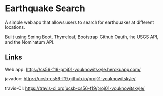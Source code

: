 # Earthquake Search
A simple web app that allows users to search for earthquakes at different locations. 

Built using Spring Boot, Thymeleaf, Bootstrap, Github Oauth, the USGS API, and the Nominatum API.

## Links
Web app: <https://cs56-f19-proj01-youknowitskyle.herokuapp.com/>

javadoc: <https://ucsb-cs56-f19.github.io/proj01-youknowitskyle/>

travis-CI: <https://travis-ci.org/ucsb-cs56-f19/proj01-youknowitskyle/>
